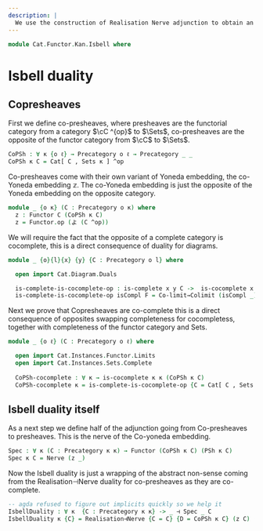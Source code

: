 ```yaml
---
description: |
  We use the construction of Realisation Nerve adjunction to obtain an adjunction between Presheaves and Copresheaves
---
```


<!--
```agda
open import Cat.Functor.Adjoint
open import Cat.Prelude
```
-->

```agda
module Cat.Functor.Kan.Isbell where
```

<!--
```agda
open import Cat.Functor.Base
open import Cat.Functor.Kan.Nerve
open import Cat.Functor.Hom
```
-->
# Isbell duality
## Copresheaves
First we define co-presheaves, where presheaves are the functorial category from a category $\cC ^{op}$ to $\Sets$,
co-presheaves are the opposite of the functor category from $\cC$ to $\Sets$.
```agda
CoPSh : ∀ κ {o ℓ} → Precategory o ℓ → Precategory _ _
CoPSh κ C = Cat[ C , Sets κ ] ^op
```

Co-presheaves come with their own variant of Yoneda embedding, the co-Yoneda embedding $\mathbb{z}$.
The co-Yoneda embedding is just the opposite of the Yoneda embedding on the opposite category.
```agda
module _ {o κ} (C : Precategory o κ) where
  z : Functor C (CoPSh κ C)
  z = Functor.op (よ (C ^op))
```
<!--
```agda
open import Cat.Diagram.Colimit.Base
open import Cat.Diagram.Limit.Base
```
-->

We will require the fact that the opposite of a complete category is cocomplete, this is a direct consequence of duality for diagrams.
```agda
module _ {o}{l}{x} {y} {C : Precategory o l} where

  open import Cat.Diagram.Duals

  is-complete-is-cocomplete-op : is-complete x y C ->  is-cocomplete x y (C ^op)
  is-complete-is-cocomplete-op isCompl F = Co-limit→Colimit (isCompl _)
```

Next we prove that Copresheaves are co-complete this is a direct consequence of opposites swapping completeness for cocompletess,
together with completeness of the functor category and Sets.
```agda
module _ {o ℓ} (C : Precategory o ℓ) where

  open import Cat.Instances.Functor.Limits
  open import Cat.Instances.Sets.Complete
  
  CoPSh-cocomplete : ∀ κ → is-cocomplete κ κ (CoPSh κ C)
  CoPSh-cocomplete κ = is-complete-is-cocomplete-op {C = Cat[ C , Sets κ ]} (Functor-cat-is-complete (Sets-is-complete {o = κ}))
```

## Isbell duality itself

As a next step we define half of the adjunction going from Co-presheaves to presheaves. This is the nerve of the Co-yoneda embedding.
```agda
Spec : ∀ κ (C : Precategory κ κ) → Functor (CoPSh κ C) (PSh κ C)
Spec κ C = Nerve (z _)
```

Now the Isbell duality is just a wrapping of the abstract non-sense coming from the Realisation⊣Nerve duality for co-presheaves as they are co-complete.
```agda
-- agda refused to figure out implicits quickly so we help it
IsbellDuality : ∀ κ  {C : Precategory κ κ} -> _ ⊣ Spec _ C
IsbellDuality κ {C} = Realisation⊣Nerve {C = C} {D = CoPSh κ C} (z C) (CoPSh-cocomplete _ _)
```
<!-- [TODO: Timo, 18/12/2023] add the alternate Conerve Corealisation construction and characterize them in terms
  of the commutative triangle in Lemma 2.2 from [Isbellandreflexive].

  [Isbellandreflexive]: http://www.tac.mta.ca/tac/volumes/36/12/36-12abs.html
  -->

